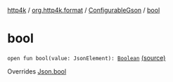 [http4k](../../index.md) / [org.http4k.format](../index.md) / [ConfigurableGson](index.md) / [bool](./bool.md)

# bool

`open fun bool(value: JsonElement): `[`Boolean`](https://kotlinlang.org/api/latest/jvm/stdlib/kotlin/-boolean/index.html) [(source)](https://github.com/http4k/http4k/blob/master/http4k-format-gson/src/main/kotlin/org/http4k/format/Gson.kt#L84)

Overrides [Json.bool](../-json/bool.md)

